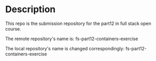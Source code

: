# Description

This repo is the submission repository for the part12 in full stack open course.

The remote repository's name is: fs-part12-containers-exercise

The local repository's name is changed correspondingly: fs-part12-containers-exercise
